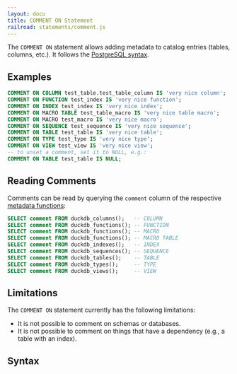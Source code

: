 ```yaml
---
layout: docu
title: COMMENT ON Statement
railroad: statements/comment.js
---
```


The `COMMENT ON` statement allows adding metadata to catalog entries (tables, columns, etc.).
It follows the [PostgreSQL syntax](https://www.postgresql.org/docs/16/sql-comment.html).

## Examples

```sql
COMMENT ON COLUMN test_table.test_table_column IS 'very nice column';
COMMENT ON FUNCTION test_index IS 'very nice function';
COMMENT ON INDEX test_index IS 'very nice index';
COMMENT ON MACRO TABLE test_table_macro IS 'very nice table macro';
COMMENT ON MACRO test_macro IS 'very nice macro';
COMMENT ON SEQUENCE test_sequence IS 'very nice sequence';
COMMENT ON TABLE test_table IS 'very nice table';
COMMENT ON TYPE test_type IS 'very nice type';
COMMENT ON VIEW test_view IS 'very nice view';
-- to unset a comment, set it to NULL, e.g.:
COMMENT ON TABLE test_table IS NULL;
```

## Reading Comments

Comments can be read by querying the `comment` column of the respective [metadata functions](../duckdb_table_functions):

```sql
SELECT comment FROM duckdb_columns();   -- COLUMN
SELECT comment FROM duckdb_functions(); -- FUNCTION
SELECT comment FROM duckdb_functions(); -- MACRO
SELECT comment FROM duckdb_functions(); -- MACRO TABLE
SELECT comment FROM duckdb_indexes();   -- INDEX
SELECT comment FROM duckdb_sequences(); -- SEQUENCE
SELECT comment FROM duckdb_tables();    -- TABLE
SELECT comment FROM duckdb_types();     -- TYPE
SELECT comment FROM duckdb_views();     -- VIEW
```

## Limitations

The `COMMENT ON` statement currently has the following limitations:

* It is not possible to comment on schemas or databases.
* It is not possible to comment on things that have a dependency (e.g., a table with an index).

## Syntax

<div id="rrdiagram1"></div>
